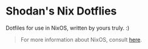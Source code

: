 # Shodan's Nix Dotflies
Dotfiles for use in NixOS, written by yours truly. :)
> For more information about NixOS, consult [here](https://nixos.org).

